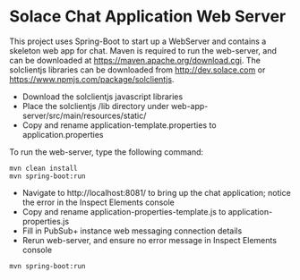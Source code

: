 # Solace Chat Application Web Server
This project uses Spring-Boot to start up a WebServer and contains a skeleton web app for chat. Maven is required to run the web-server, and can be downloaded at https://maven.apache.org/download.cgi. The solclientjs libraries can be downloaded from http://dev.solace.com or https://www.npmjs.com/package/solclientjs.

* Download the solclientjs javascript libraries 
* Place the solclientjs /lib directory under web-app-server/src/main/resources/static/
* Copy and rename application-template.properties to application.properties

To run the web-server, type the following command:

```
mvn clean install
mvn spring-boot:run
```

* Navigate to http://localhost:8081/ to bring up the chat application; notice the error in the Inspect Elements console
* Copy and rename application-properties-template.js to application-properties.js
* Fill in PubSub+ instance web messaging connection details
* Rerun web-server, and ensure no error message in Inspect Elements console

```
mvn spring-boot:run
```
